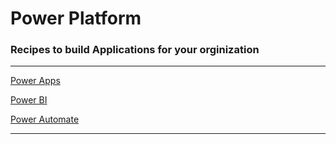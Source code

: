 # Power Platform

### Recipes to build Applications for your orginization

--------------------------
                                 
  [Power Apps](https://github.com/t0642k8/PowerPlatform/tree/master/PowerApps)
  
  

 [Power BI](https://github.com/t0642k8/PowerPlatform/tree/master/PowerBI) 


 [Power Automate](https://github.com/t0642k8/PowerPlatform/tree/master/PowerAutomate)




----
